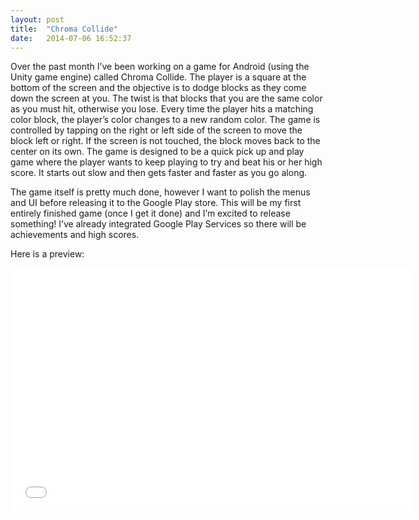 ```yaml
---
layout: post
title:  "Chroma Collide"
date:   2014-07-06 16:52:37
---
```



Over the past month I’ve been working on a game for Android (using the Unity game engine) called Chroma Collide. The player is a square at the bottom of the screen and the objective is to dodge blocks as they come down the screen at you. The twist is that blocks that you are the same color as you must hit, otherwise you lose. Every time the player hits a matching color block, the player’s color changes to a new random color. The game is controlled by tapping on the right or left side of the screen to move the block left or right. If the screen is not touched, the block moves back to the center on its own. The game is designed to be a quick pick up and play game where the player wants to keep playing to try and beat his or her high score. It starts out slow and then gets faster and faster as you go along.

The game itself is pretty much done, however I want to polish the menus and UI before releasing it to the Google Play store. This will be my first entirely finished game (once I get it done) and I’m excited to release something! I’ve already integrated Google Play Services so there will be achievements and high scores.

Here is a preview:

<div class="auto-resizable-iframe">
	<div>
		<iframe width="640" height="390" allowfullscreen="yes" src="//www.youtube.com/embed/_DGeElQb8Fc" frameborder="0"></iframe>
	</div>
</div>

